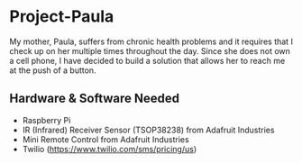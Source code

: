# Project-Paula
My mother, Paula, suffers from chronic health problems and it requires that I check up on her multiple times throughout the day. Since she does not own a cell phone, I have decided to build a solution that allows her to reach me at the push of a button.


## Hardware & Software Needed
- Raspberry Pi
- IR (Infrared) Receiver Sensor (TSOP38238) from Adafruit Industries
- Mini Remote Control from Adafruit Industries
- Twilio (https://www.twilio.com/sms/pricing/us)
